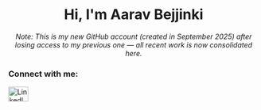 <h1 align="center">Hi, I'm Aarav Bejjinki</h1>

<p align="center">
<em>Note: This is my new GitHub account (created in September 2025) after losing access to my previous one — all recent work is now consolidated here.</em>
</p>

<h3 align="left">Connect with me:</h3>
<p>
  <a href="https://linkedin.com/in/YOUR-LINKEDIN](https://www.linkedin.com/in/aaravbejjinki/" target="blank">
    <img align="center" src="https://raw.githubusercontent.com/rahuldkjain/github-profile-readme-generator/master/src/images/icons/Social/linked-in-alt.svg" alt="LinkedIn" height="30" width="40" />
  </a>
</p>

